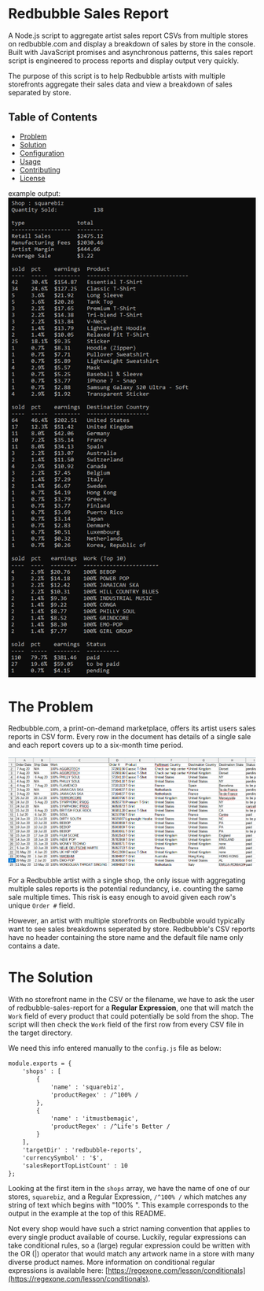 # Redbubble Sales Report

A Node.js script to aggregate artist sales report CSVs from multiple stores on redbubble.com and display a breakdown of sales by store in the console. Built with JavaScript promises and asynchronous patterns, this sales report script is engineered to process reports and display output very quickly.

The purpose of this script is to help Redbubble artists with multiple storefronts aggregate their sales data and view a breakdown of sales separated by store.

## Table of Contents
- [Problem](#the-problem)
- [Solution](#the-solution)
- [Configuration](#configuration)
- [Usage](#usage)
- [Contributing](#contributing)
- [License](#license)

example output:<br>
![alt text](https://github.com/mccartymv/redbubble-sales-report/blob/main/squarebiz-earnings.png?raw=true)

# The Problem
Redbubble.com, a print-on-demand marketplace, offers its artist users sales reports in CSV form. Every row in the document has details of a single sale and each report covers up to a six-month time period.<br><br>
![alt text](https://github.com/mccartymv/redbubble-sales-report/blob/main/sales-report-screenshot.png?raw=true)<br><br>
For a Redbubble artist with a single shop, the only issue with aggregating multiple sales reports is the potential redundancy, i.e. counting the same sale multiple times. This risk is easy enough to avoid given each row's unique `Order #` field. 

However, an artist with multiple storefronts on Redbubble would typically want to see sales breakdowns seperated by store. Redbubble's CSV reports have no header containing the store name and the default file name only contains a date.

# The Solution
With no storefront name in the CSV or the filename, we have to ask the user of redbubble-sales-report for a **Regular Expression**, one that will match the `Work` field of every product that could potentially be sold from the shop. The script will then check the `Work` field of the first row from every CSV file in the target directory.

We need this info entered manually to the `config.js` file as below:<br>
```
module.exports = { 
    'shops' : [
        {
            'name' : 'squarebiz',
            'productRegex' : /^100% /
        },
        {
            'name' : 'itmustbemagic',
            'productRegex' : /^Life's Better /
        }
    ],
    'targetDir' : 'redbubble-reports',
    'currencySymbol' : '$',
    'salesReportTopListCount' : 10
};
```
Looking at the first item in the `shops` array, we have the name of one of our stores, `squarebiz`, and a Regular Expression, `/^100% /` which matches any string of text which begins with "100% ". This example corresponds to the output in the example at the top of this README.

Not every shop would have such a strict naming convention that applies to every single product available of course. Luckily, regular expressions can take conditional rules, so a (large) regular expression could be written with the OR (|) operator that would match any artwork name in a store with many diverse product names. More information on conditional regular expressions is available here: [https://regexone.com/lesson/conditionals](https://regexone.com/lesson/conditionals).

